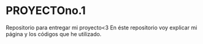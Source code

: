 # PROYECTOno.1
Repositorio para entregar mi proyecto&lt;3
En éste repositorio voy explicar mi página y los códigos que he utilizado. 